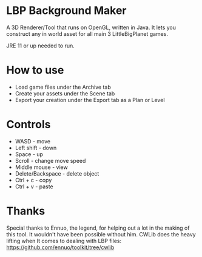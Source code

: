 # LBP Background Maker
A 3D Renderer/Tool that runs on OpenGL, written in Java. It lets you construct any in world asset for all main 3 LittleBigPlanet games.

JRE 11 or up needed to run.

# How to use
- Load game files under the Archive tab
- Create your assets under the Scene tab
- Export your creation under the Export tab as a Plan or Level

# Controls
- WASD - move
- Left shift - down
- Space - up
- Scroll - change move speed
- Middle mouse - view
- Delete/Backspace - delete object
- Ctrl + c - copy
- Ctrl + v - paste

# Thanks
Special thanks to Ennuo, the legend, for helping out a lot in the making of this tool. It wouldn't have been possible without him.
CWLib does the heavy lifting when It comes to dealing with LBP files: https://github.com/ennuo/toolkit/tree/cwlib
